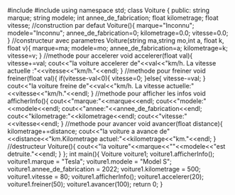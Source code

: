 #include <iostream>
#include<string>
using namespace std;
class Voiture {
    public:
    string marque;
    string modele;
    int annee_de_fabrication;
    float kilometrage;
    float vitesse;
    //construction par defaut
   Voiture(){
     marque="Inconnu";
     modele="Inconnu";
     annee_de_fabrication=0;
     kilometrage=0.0;
     vitesse=0.0;
   }
   //constructeur avec parametres 
   Voiture(string ma,string mo,int a, float k, float v){
    marque=ma;
    modele=mo;
    annee_de_fabrication=a;
    kilometrage=k;
    vitesse=v;
   }
   //methode pour accelerer 
   void accelerer(float val){
    vitesse+=val;
    cout<<"la voiture accelerer de"<<val<<"km/h. La vitesse actuelle :"<<vitesse<<"km/h."<<endl;
   }
   //methode pour freiner
   void freiner(float val){
    if(vitesse-val<0){
        vitesse=0;
    }else{
        vitesse-=val;
    }
    cout<<"la voiture freine de"<<val<<"km/h. La vitesse actuelle:"<<vitesse<<"km/h."<<endl;
    } 
//methode pour afficher les infos
void afficherInfo(){
cout<<"marque:"<<marque<<endl;
cout<<"modele:"<<modele<<endl;
cout<<"annee:"<<annee_de_fabrication<<endl;
cout<<"kilometrage:"<<kilometrage<<endl;
cout<<"vitesse:"<<vitesse<<endl;
}
//methode pour avancer
void avancer(float distance){
    kilometrage+=distance;
    cout<<"la voiture a avance de"<<distance<<"km.Kilometrage actuel:"<<kilometrage<<"km."<<endl;
}
//destructeur
Voiture(){
    cout<<"la voiture"<<marque<<""<<modele<<"est detruite."<<endl;
}
};
int main(){
     Voiture voiture1;
    voiture1.afficherInfo();
    voiture1.marque = "Tesla";
    voiture1.modele = "Model S";
    voiture1.annee_de_fabrication = 2022;
    voiture1.kilometrage = 500;
    voiture1.vitesse = 80;
    voiture1.afficherInfo();
    voiture1.accelerer(20);
    voiture1.freiner(50);
    voiture1.avancer(100);
    return 0;
}
